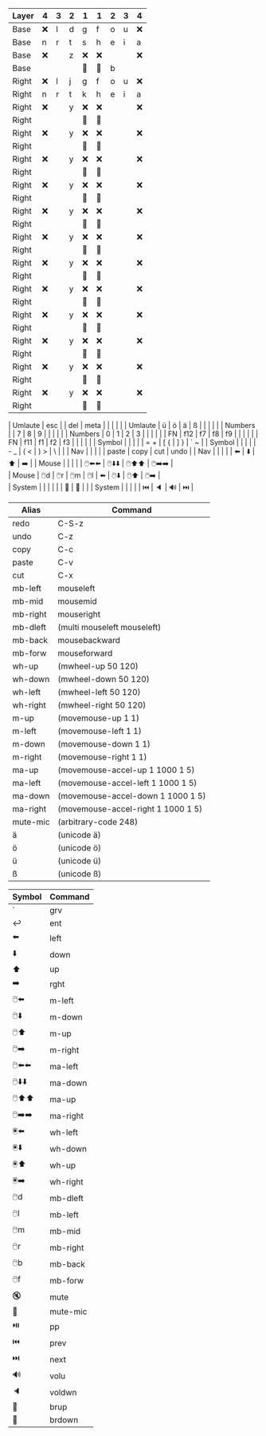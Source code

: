 | Layer | 4 | 3 | 2 | 1  | 1  | 2 | 3 | 4 |
|-------|---|---|---|----|----|---|---|---|
| Base  | ❌ | l | d | g  | f  | o | u | ❌ |
| Base  | n | r | t | s  | h  | e | i | a |
| Base  | ❌ |   | z | ❌  | ❌  |   |   | ❌ |
| Base  |   |   |   | 💎 | 💎 | b |   |   |
| Right | ❌ | l | j | g  | f  | o | u | ❌ |
| Right | n | r | t | k  | h  | e | i | a |
| Right | ❌ |   | y | ❌  | ❌  |   |   | ❌ |
| Right |   |   |   | 💎 | 💎 |   |   |   |
| Right | ❌ |   | y | ❌  | ❌  |   |   | ❌ |
| Right |   |   |   | 💎 | 💎 |   |   |   |
| Right | ❌ |   | y | ❌  | ❌  |   |   | ❌ |
| Right |   |   |   | 💎 | 💎 |   |   |   |
| Right | ❌ |   | y | ❌  | ❌  |   |   | ❌ |
| Right |   |   |   | 💎 | 💎 |   |   |   |
| Right | ❌ |   | y | ❌  | ❌  |   |   | ❌ |
| Right |   |   |   | 💎 | 💎 |   |   |   |
| Right | ❌ |   | y | ❌  | ❌  |   |   | ❌ |
| Right |   |   |   | 💎 | 💎 |   |   |   |
| Right | ❌ |   | y | ❌  | ❌  |   |   | ❌ |
| Right |   |   |   | 💎 | 💎 |   |   |   |
| Right | ❌ |   | y | ❌  | ❌  |   |   | ❌ |
| Right |   |   |   | 💎 | 💎 |   |   |   |
| Right | ❌ |   | y | ❌  | ❌  |   |   | ❌ |
| Right |   |   |   | 💎 | 💎 |   |   |   |
| Right | ❌ |   | y | ❌  | ❌  |   |   | ❌ |
| Right |   |   |   | 💎 | 💎 |   |   |   |
| Right | ❌ |   | y | ❌  | ❌  |   |   | ❌ |
| Right |   |   |   | 💎 | 💎 |   |   |   |
| Right | ❌ |   | y | ❌  | ❌  |   |   | ❌ |
| Right |   |   |   | 💎 | 💎 |   |   |   |


| Umlaute |  esc  |      | del  | meta |         |         |         |          |
| Umlaute |  ü    | ö    | ä    | ß    |         |         |         |          |
| Numbers |       | 7    | 8    | 9    |         |         |         |          |
| Numbers |  0    | 1    | 2    | 3    |         |         |         |          |
| FN      |  f12  | f7   | f8   | f9   |         |         |         |          |
| FN      |  f11  | f1   | f2   | f3   |         |         |         |          |
| Symbol  |       |      |      |      | = +     | [ {     | ] }     | ` ~      |
| Symbol  |       |      |      |      | - _     | ( <     | ) >     | \ &#124; |
| Nav     |       |      |      |      | paste   | copy    | cut     | undo     |
| Nav     |       |      |      |      | ⬅️      | ⬇️      | ⬆️      | ➡️       |
| Mouse   |       |      |      |      | 🖱️⬅️⬅️ | 🖱️⬇️⬇️ | 🖱️⬆️⬆️ | 🖱️➡️➡️  |   
| Mouse   |  🖱️d | 🖱️r | 🖱️m | 🖱️l | ️⬅️     | 🖱️⬇️   | 🖱️⬆️   | 🖱️➡️    |   
| System  |       |      |      |      |         | 🔅      | 🔆      |          |
| System  |       |      |      |      | ⏮️      | 🔈      | 🔊      | ⏭️       |

| Alias    | Command                            |
|----------|------------------------------------|
| redo     | C-S-z                              |
| undo     | C-z                                |
| copy     | C-c                                |
| paste    | C-v                                |
| cut      | C-x                                |
| mb-left  | mouseleft                          |
| mb-mid   | mousemid                           |
| mb-right | mouseright                         |
| mb-dleft | (multi mouseleft mouseleft)        |
| mb-back  | mousebackward                      |
| mb-forw  | mouseforward                       |
| wh-up    | (mwheel-up 50 120)                 |
| wh-down  | (mwheel-down 50 120)               |
| wh-left  | (mwheel-left 50 120)               |
| wh-right | (mwheel-right 50 120)              |
| m-up     | (movemouse-up 1 1)                 |
| m-left   | (movemouse-left 1 1)               |
| m-down   | (movemouse-down 1 1)               |
| m-right  | (movemouse-right 1 1)              |
| ma-up    | (movemouse-accel-up 1 1000 1 5)    |
| ma-left  | (movemouse-accel-left 1 1000 1 5)  |
| ma-down  | (movemouse-accel-down 1 1000 1 5)  |
| ma-right | (movemouse-accel-right 1 1000 1 5) |       
| mute-mic | (arbitrary-code 248)               |
| ä        | (unicode ä)                        |
| ö        | (unicode ö)                        |
| ü        | (unicode ü)                        |
| ß        | (unicode ß)                        |


| Symbol  | Command  |
|---------|----------|
| `       | grv      |
| ↩️️     | ent      |
| ⬅️      | left     |
| ⬇️      | down     |
| ⬆️      | up       |
| ➡️      | rght     |
| 🖱️⬅️   | m-left   |
| 🖱️⬇️   | m-down   |
| 🖱️⬆️   | m-up     |
| 🖱️➡️   | m-right  |
| 🖱️⬅️⬅️ | ma-left  |
| 🖱️⬇️⬇️ | ma-down  |
| 🖱️⬆️⬆️ | ma-up    |
| 🖱️➡️➡️ | ma-right |
| 🖲️️⬅️  | wh-left  |
| 🖲️️⬇️  | wh-down  |
| 🖲️️⬆️  | wh-up    |
| 🖲️️➡️  | wh-right |
| 🖱️d    | mb-dleft |
| 🖱️l    | mb-left  |
| 🖱️m    | mb-mid   |
| 🖱️r    | mb-right |
| 🖱️b    | mb-back  |
| 🖱️f    | mb-forw  |
| 🔇      | mute     |
| 🎤      | mute-mic |
| ⏯️      | pp       |
| ⏮️      | prev     |
| ⏭️      | next     |
| 🔊      | volu     |
| 🔈      | voldwn   |
| 🔆      | brup     |
| 🔅      | brdown   |
